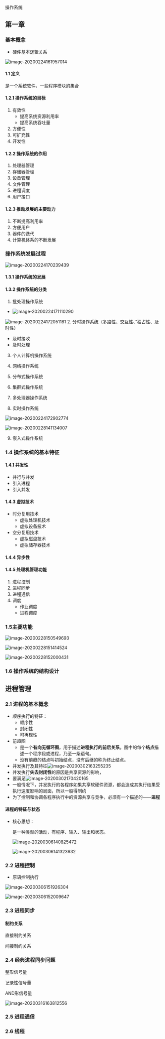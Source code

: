 



操作系统

## 第一章

### 基本概念

+ 硬件基本逻辑关系

![image-20200224161957014](C:\Users\admin\AppData\Roaming\Typora\typora-user-images\image-20200224161957014.png)

#### 1.1 定义

是一个系统软件，一些程序模块的集合

#### 1.2.1 操作系统的目标

1. 有效性 
   + 提高系统资源利用率
   + 提高系统吞吐量
2. 方便性
3. 可扩充性
4. 开发性 

#### 1.2.2 操作系统的作用

1. 处理器管理
2. 存储器管理
3. 设备管理
4. 文件管理
5. 进程调度
6. 用户接口

#### 1.2.3 推动发展的主要动力

1. 不断提高利用率
2. 方便用户
3. 器件的迭代
4. 计算机体系的不断发展

### 操作系统发展过程

![image-20200224170239439](C:\Users\admin\AppData\Roaming\Typora\typora-user-images\image-20200224170239439.png)

#### 1.3.1 操作系统的发展

#### 1.3.2 操作系统的分类
1. 批处理操作系统
+ ![image-20200224171110290](C:\Users\admin\AppData\Roaming\Typora\typora-user-images\image-20200224171110290.png)

![image-20200224172051181](C:\Users\admin\AppData\Roaming\Typora\typora-user-images\image-20200224172051181.png)
2. 分时操作系统（多路性、交互性、”独占性、及时性）

+ 及时接收
+ 及时处理

3. 个人计算机操作系统

4. 网络操作系统

5. 分布式操作系统

6. 集群式操作系统

7. 多处理器操作系统

8. 实时操作系统

![image-20200224172902774](C:\Users\admin\AppData\Roaming\Typora\typora-user-images\image-20200224172902774.png)

![image-20200228141134007](C:\Users\admin\AppData\Roaming\Typora\typora-user-images\image-20200228141134007.png)

9. 嵌入式操作系统

### 1.4 操作系统的基本特征

#### 1.4.1 并发性

+ 并行与并发
+ 引入进程
+ 引入并发

#### 1.4.3 虚拟技术

+ 时分复用技术
  + 虚拟处理机技术
  + 虚拟设备技术
+ 空分复用技术
  + 虚拟磁盘技术
  + 虚拟储存器技术

#### 1.4.4 异步性

#### 1.4.5 处理机管理功能

1.  进程控制
2. 进程同步
3. 进程通信
4. 调度
   + 作业调度
   + 进程调度

### 1.5主要功能

![image-20200228150549693](C:\Users\admin\AppData\Roaming\Typora\typora-user-images\image-20200228150549693.png)

   ![image-20200228151414524](C:\Users\admin\AppData\Roaming\Typora\typora-user-images\image-20200228151414524.png)

![image-20200228152000431](C:\Users\admin\AppData\Roaming\Typora\typora-user-images\image-20200228152000431.png)

### 1.6 操作系统的结构设计





## 进程管理

### 2.1 进程的基本概念

+ 顺序执行的特征：
  + 顺序性 
  + 封闭性
  + 可再现性
+ 前趋图
  + 是一个**有向无循环图**，用于描述**进程执行的前后关系**。图中的每个**结点**描述一个程序段或进程，乃至一条语句。
  + 没有前趋的结点叫初始结点，没有后继的称为终止结点。
+ 并发执行及其特征![image-20200302163255235](C:\Users\admin\AppData\Roaming\Typora\typora-user-images\image-20200302163255235.png)
+ 并发执行**失去封闭性**的原因是共享资源的影响，
+ 要满足![image-20200302170420165](C:\Users\admin\AppData\Roaming\Typora\typora-user-images\image-20200302170420165.png)
+ 一般情况下，并发执行的各程序如果共享软硬件资源，都会造成其执行结果受执行速度影响的局面，所以一般得制约
+ 为了控制和协调各程序执行中的资源共享与竞争，必须有一个描述的——**进程**

#### 进程的特征与状态

+ 核心思想：

  是一种类型的活动，有程序、输入、输出和状态。

  ![image-20200306140825472](C:\Users\admin\AppData\Roaming\Typora\typora-user-images\image-20200306140825472.png)
  
  ![image-20200306141323632](C:\Users\admin\AppData\Roaming\Typora\typora-user-images\image-20200306141323632.png)
  
  

### 2.2 进程控制

+ 原语控制执行

![image-20200306151926304](C:\Users\admin\AppData\Roaming\Typora\typora-user-images\image-20200306151926304.png)

![image-20200306152009647](C:\Users\admin\AppData\Roaming\Typora\typora-user-images\image-20200306152009647.png)



### 2.3 进程同步

#### 制约关系

直接制约关系

间接制约关系

### 2.4 经典进程同步问题

整形信号量

记录性信号量

AND形信号量

![image-20200316163812556](C:\Users\admin\AppData\Roaming\Typora\typora-user-images\image-20200316163812556.png)

### 2.5 进程通信

### 2.6 线程









  